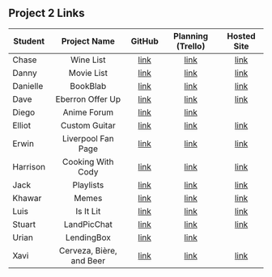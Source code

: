 ## Project 2 Links

| Student | Project Name | GitHub | Planning (Trello) | Hosted Site |
|---|:---:|:---:|:---:|:---:|
| Chase | Wine List | [link](https://github.com/chaseeanderson/project-wine-list) | [link](https://trello.com/b/TrvKP0ac/ga-project-2-web-app-wine-list) | [link](https://project-wine-list.herokuapp.com/) |
| Danny | Movie List | [link](https://github.com/danny-shindel/movie-list) | [link](https://trello.com/b/Jo64MYwg/project-2) | [link](https://kinospisok.herokuapp.com/) |
| Danielle | BookBlab | [link](https://github.com/damartinez16/book-blab) | [link](https://trello.com/b/8RupqJQf/bookblab) | [link](https://book-blab.herokuapp.com/) |
| Dave | Eberron Offer Up | [link](https://github.com/LordSnoosh/eberron-offerup) | [link](https://trello.com/b/ppZ7Cw0w/seir-project-2) | [link](https://eberron-offerup.herokuapp.com/) |
| Diego | Anime Forum | [link](https://github.com/DiegoRuiz06/Project-2) | [link](https://trello.com/b/IEgzPDEU/project-2-anime-chat-forum) |  |
| Elliot | Custom Guitar | [link](https://github.com/elliothwang/guitar-builder) | [link](https://trello.com/b/mIYNFe2G/ga-project-2) | [link](https://acustom-guitar.herokuapp.com/) |
| Erwin | Liverpool Fan Page | [link](https://github.com/erwinmedina/liverpool-cafe) | [link](https://trello.com/b/WkXsHhrY/liverpool-fan-page-project-2) | [link](https://liverpool-cafe.herokuapp.com/) |
| Harrison | Cooking With Cody | [link](https://github.com/Harrison-Berek/cooking-with-cody) | [link](https://trello.com/b/ZLxxiXpv/recipes) | [link](https://cooking-with-cody.herokuapp.com/) |
| Jack | Playlists | [link](https://github.com/jackhr/project-playlist) | [link](https://trello.com/b/kNMdNzqr/they-call-me-mello-trello) | [link](https://playlist-the-project.herokuapp.com/) |
| Khawar | Memes | [link](https://github.com/khawarrr/meme-project2) | [link](https://trello.com/b/htoOxizX/ga-project-2-men-app) | [link](https://sei-meme.herokuapp.com/) |
| Luis | Is It Lit | [link](https://github.com/lhern026/is-it-lit) | [link](https://trello.com/b/hRJS7cRO/see-soccer-live-user-stories) | [link](https://is-it-lit-sei.herokuapp.com/) |
| Stuart | LandPicChat | [link](https://github.com/StuK359/PicChat) | [link](https://trello.com/b/zGvrG35u/landpicchat) | [link](https://picchat-landscape-edition.herokuapp.com/photos) |
| Urian | LendingBox | [link](https://github.com/Saiyan626/Lending-Box) | [link](https://trello.com/b/0JtYIJDo/project-ii-lendingbox) |  |
| Xavi | Cerveza, Bière, and Beer | [link](https://github.com/imthedude2351/CervezaBiereBeer) | [link](https://trello.com/b/MuUKJJYK/cerveza-bi%C3%A8re-and-beer) | [link](https://cerveza-biere-beer.herokuapp.com/) |